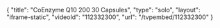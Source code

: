 {
    "title": "CoEnzyme Q10 200  30 Capsules",
    "type": "solo",
    "layout": "iframe-static",
    "videoId": "112332300",
    "url": "\/tvpembed\/112332300"
}